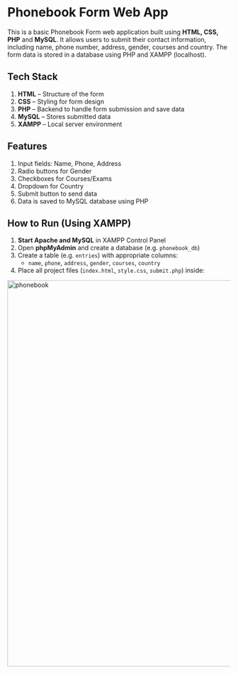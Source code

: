 #  Phonebook Form Web App

This is a basic Phonebook Form web application built using **HTML, CSS, PHP** and **MySQL**. It allows users to submit their contact information, including name, phone number, address, gender, courses and country. The form data is stored in a database using PHP and XAMPP (localhost).



##  Tech Stack

1. **HTML** – Structure of the form  
2. **CSS** – Styling for form design  
3. **PHP** – Backend to handle form submission and save data  
4. **MySQL** – Stores submitted data  
5. **XAMPP** – Local server environment



##  Features

1. Input fields: Name, Phone, Address
2. Radio buttons for Gender
3. Checkboxes for Courses/Exams
4. Dropdown for Country
5. Submit button to send data
6. Data is saved to MySQL database using PHP



##  How to Run (Using XAMPP)

1. **Start Apache and MySQL** in XAMPP Control Panel  
2. Open **phpMyAdmin** and create a database (e.g. `phonebook_db`)
3. Create a table (e.g. `entries`) with appropriate columns:
   - `name`, `phone`, `address`, `gender`, `courses`, `country`
4. Place all project files (`index.html`, `style.css`, `submit.php`) inside:


<img width="721" height="872" alt="phonebook" src="https://github.com/user-attachments/assets/59c7fb04-3334-4be7-af49-d88183755e71" />
